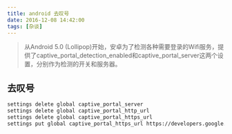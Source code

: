 ```yaml
---
title: android 去叹号
date: 2016-12-08 14:42:00
tags: [杂谈]
---
```

> 从Android 5.0 (Lollipop)开始，安卓为了检测各种需要登录的Wifi服务，提供了captive_portal_detection_enabled和captive_portal_server这两个设置，分别作为检测的开关和服务器。

## 去叹号
```bash
settings delete global captive_portal_server
settings delete global captive_portal_http_url
settings delete global captive_portal_https_url
settings put global captive_portal_https_url https://developers.google.cn/generate_204
```
